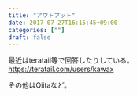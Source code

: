 ```yaml
---
title: "アウトプット"
date: 2017-07-27T16:15:45+09:00
categories: [""]
draft: false
---
```


最近はteratail等で回答したりしている。  
https://teratail.com/users/kawax  

その他はQiitaなど。
